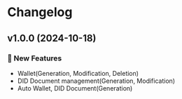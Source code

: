 # Changelog

## v1.0.0 (2024-10-18)

### 🚀 New Features

- Wallet(Generation, Modification, Deletion)
- DID Document management(Generation, Modification)
- Auto Wallet, DID Document(Generation)